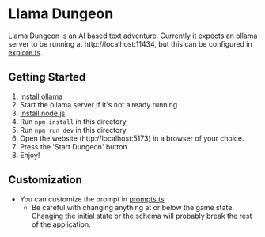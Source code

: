 # Llama Dungeon

Llama Dungeon is an AI based text adventure. Currently it expects an ollama server to be running at http://localhost:11434, but this can be configured in [explore.ts](src/api/explore.ts).

## Getting Started
1. [Install ollama](https://ollama.com/download)
2. Start the ollama server if it's not already running
3. [Install node.js](https://nodejs.org/en)
4. Run `npm install` in this directory
5. Run `npm run dev` in this directory
6. Open the website (http://localhost:5173) in a browser of your choice.
7. Press the 'Start Dungeon' button
8. Enjoy!

## Customization
- You can customize the prompt in [prompts.ts](src/utils/prompts.ts)
  - Be careful with changing anything at or below the game state. Changing the initial state or the schema will probably break the rest of the application.